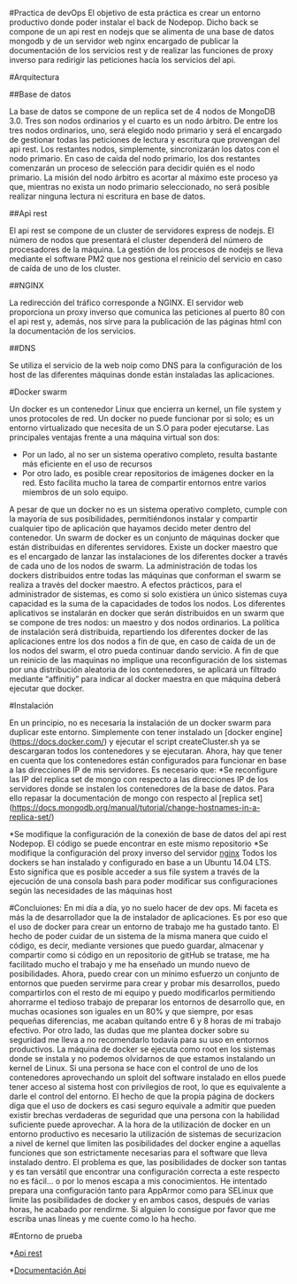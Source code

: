 #Practica de devOps
El objetivo de esta práctica es crear un entorno productivo donde poder instalar el back de Nodepop. Dicho back se compone de un api rest en nodejs que se alimenta de una base de datos mongodb y de un servidor web nginx encargado de publicar la documentación de los servicios rest y de realizar las funciones de proxy inverso para redirigir las peticiones hacía los servicios del api.

#Arquitectura

##Base de datos

La base de datos se compone de un replica set de 4 nodos de MongoDB 3.0. Tres son nodos ordinarios y el cuarto es un nodo árbitro. De entre los tres nodos ordinarios, uno, será elegido nodo primario y será el encargado de gestionar todas las peticiones de lectura y escritura que provengan del api rest. Los restantes nodos, simplemente, sincronizarán los datos con el nodo primario. En caso de caída del nodo primario, los dos restantes comenzarán un proceso de selección para decidir quién es el nodo primario. La misión del nodo árbitro es acortar al máximo este proceso ya que, mientras no exista un nodo primario seleccionado, no será posible realizar ninguna lectura ni escritura en base de datos.

##Api rest

El api rest se compone de un cluster de servidores express de nodejs. El número de nodos que presentará el cluster dependerá del número de procesadores de la máquina. La gestión de los procesos de nodejs se lleva mediante el software PM2 que nos gestiona el reinicio del servicio en caso de caída de uno de los cluster.

##NGINX

La redirección del tráfico corresponde a NGINX. El servidor web proporciona un proxy inverso que comunica las peticiones al puerto 80 con el api rest y, además, nos sirve para la publicación de las páginas html con la documentación de los servicios.

##DNS

Se utiliza el servicio de la web noip como DNS para la configuración de los host de las diferentes máquinas donde están instaladas las aplicaciones.

#Docker swarm

Un docker es un contenedor Linux que encierra un kernel, un file system y unos protocoles de red. Un docker no puede funcionar por si solo; es un entorno virtualizado que necesita de un S.O para poder ejecutarse. Las principales ventajas frente a una máquina virtual son dos:
* Por un lado, al no ser un sistema operativo completo, resulta bastante más eficiente en el uso de recursos
* Por otro lado, es posible crear repositorios de imágenes docker en la red. Esto facilita mucho la tarea de compartir entornos entre varios miembros de un solo equipo.

A pesar de que un docker no es un sistema operativo completo, cumple con la mayoría de sus posibilidades, permitiéndonos instalar y compartir cualquier tipo de aplicación que hayamos decido meter dentro del contenedor.
Un swarm de docker es un conjunto de máquinas docker que están distribuidas en diferentes servidores. Existe un docker maestro que es el encargado de lanzar las instalaciones de los diferentes docker a través de cada uno de los nodos de swarm. La administración de todas los dockers distribuidos entre todas las máquinas que conforman el swarm se realiza a través del docker maestro. A efectos prácticos, para el administrador de sistemas, es como si solo existiera un único sistemas cuya capacidad es la suma de la capacidades de todos los nodos. 
Los diferentes aplicativos se instalarán en docker que serán distribuidos en un swarm que se compone de tres nodos: un maestro y dos nodos ordinarios. La política de instalación será distribuida, repartiendo los diferentes docker de las aplicaciones entre los dos nodos a fin de que, en caso de caída de un de los nodos del swarm, el otro pueda continuar dando servicio.
A fin de que un reinicio de las maquinas no implique una reconfiguración de los sistemas por una distribución aleatoria de los contenedores, se aplicará un filtrado mediante “affinitiy” para indicar al docker maestra en que máquina deberá ejecutar que docker.

#Instalación

En un principio, no es necesaria la instalación de un docker swarm para duplicar este entorno. Simplemente con tener instalado un [docker engine] (https://docs.docker.com/) y ejecutar el script createCluster.sh ya se descargaran todos los contenedores y se ejecutaran. Ahora, hay que tener en cuenta que los contenedores están configurados para funcionar en base a las direcciones IP de mis servidores. Es necesario que:
*Se reconfigure las IP del replica set de mongo con respecto a las direcciones IP de los servidores donde se instalen los contenedores de la base de datos. Para ello repasar la documentación de mongo con respecto al [replica set] (https://docs.mongodb.org/manual/tutorial/change-hostnames-in-a-replica-set/)

*Se modifique la configuración de la conexión de base de datos del api rest Nodepop. El código se puede encontrar en este mismo repositorio
*Se modifique la configuración del proxy inverso del servidor [nginx]( http://nginx.org/en/docs/http/ngx_http_proxy_module.html)
Todos los dockers se han instalado y configurado en base a un Ubuntu 14.04 LTS. Esto significa que es posible acceder a sus file system a través de la ejecución de una consola bash para poder modificar sus configuraciones según las necesidades de las máquinas host

#Concluiones:
En mi día a día, yo no suelo hacer de dev ops. Mi faceta es más la de desarrollador que la de instalador de aplicaciones. Es por eso que el uso de docker para crear un entorno de trabajo me ha gustado tanto. El hecho de poder cuidar de un sistema de la misma manera que cuido el código, es decir, mediante versiones que puedo guardar, almacenar y compartir como si código en un repositorio de gitHub se tratase, me ha facilitado mucho el trabajo y me ha enseñado un mundo nuevo de posibilidades. Ahora, puedo crear con un mínimo esfuerzo un conjunto de entornos que pueden servirme para crear y probar mis desarrollos, puedo compartirlos con el resto de mi equipo y puedo modificarlos  permitiendo ahorrarme el tedioso trabajo de preparar los entornos de desarrollo que, en  muchas ocasiones son iguales en un 80% y que siempre, por esas pequeñas diferencias, me acaban quitando entre 6 y 8 horas de mi trabajo efectivo. 
Por otro lado, las dudas que me plantea docker sobre su seguridad me lleva a no recomendarlo todavía para su uso en entornos productivos. La máquina de docker se ejecuta como root en los sistemas donde se instala y no podemos olvidarnos de que estamos instalando un kernel de Linux. Si una persona se hace con el control de uno de los contenedores aprovechando un sploit del software instalado en ellos puede tener acceso al sistema host con privilegios de root, lo que es equivalente a darle el control del entorno. El hecho de que la propia página de dockers diga que el uso de dockers es casi seguro equivale a admitir que pueden existir brechas verdaderas de seguridad que una persona con la habilidad suficiente puede aprovechar.
A la hora de la utilización de docker en un entorno productivo es necesario la utilización de sistemas de securizacion a nivel de kernel que limiten las posibilidades del docker engine a aquellas funciones que son estrictamente necesarias para el software que lleva instalado dentro. El problema es que, las posibilidades de docker son tantas y es tan versátil que encontrar una configuración correcta a este respecto no es fácil… o por lo menos escapa a mis conocimientos. He intentado prepara una configuración tanto para AppArmor como para SELinux que limite las posibilidades de docker y en ambos casos, después de varias horas, he acabado por rendirme.
Si alguien lo consigue por favor que me escriba unas líneas y me cuente como lo ha hecho. 

#Entorno de prueba

*[Api rest]( http://dockernodetwo.ddns.net/)

*[Documentación Api](http://dockernodetwo.ddns.net/docs/)
